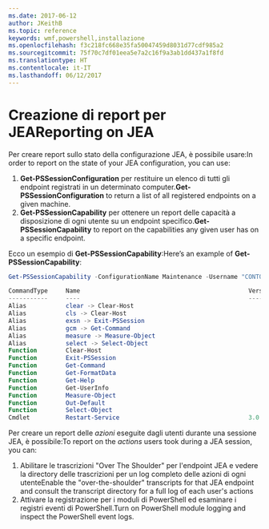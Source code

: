 ```yaml
---
ms.date: 2017-06-12
author: JKeithB
ms.topic: reference
keywords: wmf,powershell,installazione
ms.openlocfilehash: f3c218fc668e35fa50047459d8031d77cdf985a2
ms.sourcegitcommit: 75f70c7df01eea5e7a2c16f9a3ab1dd437a1f8fd
ms.translationtype: HT
ms.contentlocale: it-IT
ms.lasthandoff: 06/12/2017
---
```

# <a name="reporting-on-jea"></a><span data-ttu-id="de289-102">Creazione di report per JEA</span><span class="sxs-lookup"><span data-stu-id="de289-102">Reporting on JEA</span></span>
<span data-ttu-id="de289-103">Per creare report sullo stato della configurazione JEA, è possibile usare:</span><span class="sxs-lookup"><span data-stu-id="de289-103">In order to report on the state of your JEA configuration, you can use:</span></span>
1.  <span data-ttu-id="de289-104">**Get-PSSessionConfiguration** per restituire un elenco di tutti gli endpoint registrati in un determinato computer.</span><span class="sxs-lookup"><span data-stu-id="de289-104">**Get-PSSessionConfiguration** to return a list of all registered endpoints on a given machine.</span></span>
2.  <span data-ttu-id="de289-105">**Get-PSSessionCapability** per ottenere un report delle capacità a disposizione di ogni utente su un endpoint specifico.</span><span class="sxs-lookup"><span data-stu-id="de289-105">**Get-PSSessionCapability** to report on the capabilities any given user has on a specific endpoint.</span></span>

<span data-ttu-id="de289-106">Ecco un esempio di **Get-PSSessionCapability**:</span><span class="sxs-lookup"><span data-stu-id="de289-106">Here’s an example of **Get-PSSessionCapability**:</span></span>
```powershell
Get-PSSessionCapability -ConfigurationName Maintenance -Username "CONTOSO\JohnDoe"

CommandType     Name                                               Version    Source           
-----------     ----                                               -------    ------           
Alias           clear -> Clear-Host                                                            
Alias           cls -> Clear-Host                                                              
Alias           exsn -> Exit-PSSession                                                         
Alias           gcm -> Get-Command                                                             
Alias           measure -> Measure-Object                                                      
Alias           select -> Select-Object                                                        
Function        Clear-Host                                                                     
Function        Exit-PSSession                                                                 
Function        Get-Command                                                                    
Function        Get-FormatData                                                                 
Function        Get-Help                                                                       
Function        Get-UserInfo                                                                   
Function        Measure-Object                                                                 
Function        Out-Default                                                                    
Function        Select-Object                                                                  
Cmdlet          Restart-Service                                    3.0.0.0 Microsof...


```

<span data-ttu-id="de289-107">Per creare un report delle _azioni_ eseguite dagli utenti durante una sessione JEA, è possibile:</span><span class="sxs-lookup"><span data-stu-id="de289-107">To report on the _actions_ users took during a JEA session, you can:</span></span>
1. <span data-ttu-id="de289-108">Abilitare le trascrizioni "Over The Shoulder" per l'endpoint JEA e vedere la directory delle trascrizioni per un log completo delle azioni di ogni utente</span><span class="sxs-lookup"><span data-stu-id="de289-108">Enable the "over-the-shoulder" transcripts for that JEA endpoint and consult the transcript directory for a full log of each user's actions</span></span>
2. <span data-ttu-id="de289-109">Attivare la registrazione per i moduli di PowerShell ed esaminare i registri eventi di PowerShell.</span><span class="sxs-lookup"><span data-stu-id="de289-109">Turn on PowerShell module logging and inspect the PowerShell event logs.</span></span>

